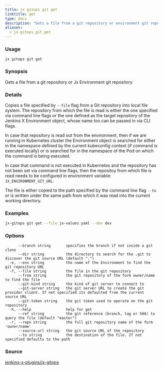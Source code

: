 ```yaml
---
title: jx gitops git get
linktitle: get
type: docs
description: "Gets a file from a git repository or environment git repository"
aliases:
  - jx-gitops_git_get
---
```


### Usage

```
jx gitops git get
```

### Synopsis

Gets a file from a git repository or Jx Environment git repository

### Details

Copies a file specified by `--file` flag from a Git repository into local file system. The repository from which the
file is read is either the one specified via command line flags or the one defined as the target repository of the
Jenkins X Environment object, whose name too can be passed in via CLI flags.

In case that repository is read out from the environment, then if we are running in Kubernetes cluster the Environment
object is searched for either in the namespace defined by the current kubeconfig context (if command is executed
locally) or is searched for in the namespace of the Pod on which the command is being executed.

In case that command is not executed in Kubernetes and the repository has not been set via command line flags, then the
repositoy from which file is read needs to be configured in environment variable: `JX_ENVIRONMENT_GIT_URL`.

The file is either copied to the path specified by the command line flag `--to` or is written under the same path from
which it was read into the current working directory.

### Examples

  ```bash
  jx-gitops git get --file jx-values.yaml --dev dev

  ```
### Options

```
      --branch string       specifies the branch if not inside a git clone
      --dir string          the directory to search for the .git to discover the git source URL (default ".")
  -e, --env string          the name of the Environment to find the git repository URL
  -f, --file string         the file in the git repository
      --from string         the git repository of the form owner/name to find the file
      --git-kind string     the kind of git server to connect to
      --git-server string   the git server URL to create the git provider client. If not specified its defaulted from the current source URL
      --git-token string    the git token used to operate on the git repository
  -h, --help                help for get
      --ref string          the git reference (branch, tag or SHA) to query the file (default "master")
  -r, --repo string         the full git repository name of the form 'owner/name'
      --source-url string   the git source URL of the repository
      --to string           the destination of the file. If not specified defaults to the path
```

### Source

[jenkins-x-plugins/jx-gitops](https://github.com/jenkins-x-plugins/jx-gitops)
